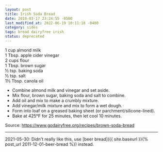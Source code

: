 ```yaml
---
layout: post
title: Irish Soda Bread
date: 2018-03-17 23:24:55 -0500
last_modified_at: 2022-06-19 10:11:18 -0400
category: sides
tags: bread dairyfree irish
status: deprecated
---
```

1 cup almond milk  
1 Tbsp. apple cider vinegar  
2 cups flour  
1 Tbsp. brown sugar  
½ tsp. baking soda  
½ tsp. salt  
1½ Tbsp. canola oil  

  * Combine almond milk and vinegar and set aside.
  * Mix flour, brown sugar, baking soda and salt to combine.
  * Add oil and mix to make a crumbly mixture.
  * Add vinegar/milk mixture and mix to form a wet dough.
  * Form into loaf on a greased baking sheet (or parchment/silicone-lined).
  * Bake at 425°F for 25 minutes, then let cool 10 minutes.

Source: <https://www.godairyfree.org/recipes/brown-soda-bread>

---

2021-05-30: Didn't really like this, use [beer bread]({{ site.baseurl }}{% post_url 2011-12-01-beer-bread %}) instead.
